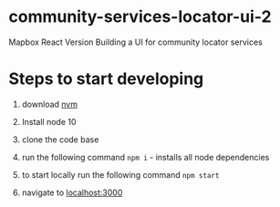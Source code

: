 # community-services-locator-ui-2

Mapbox React Version
Building a UI for community locator services



# Steps to start developing


1. download [nvm](https://github.com/creationix/nvm)

2. Install node 10

3. clone the code base

4. run the following command `npm i` - installs all node dependencies

5. to start locally run the following command `npm start`

6. navigate to [localhost:3000](http://localhost:3000/)

